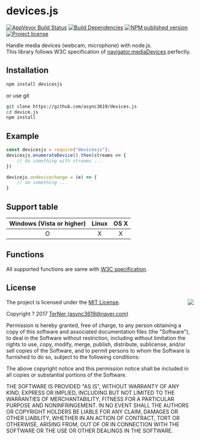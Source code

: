 # devices.js

[![AppVeyor Build Status](https://ci.appveyor.com/api/projects/status/0ckgpa2jojjd1wpc?svg=true)](https://ci.appveyor.com/project/async3619/devices-js)
[![Build Dependencies](https://david-dm.org/async3619/devices.js/status.svg)](https://david-dm.org/async3619/devices.js)
[![NPM published version](https://img.shields.io/npm/v/devices.js.svg)](https://www.npmjs.com/package/devices.js)
[![Project license](https://img.shields.io/npm/l/devices.js.svg)]()

Handle media devices (webcam, microphone) with node.js.  
This library follows W3C specification of [navigator.mediaDevices](https://www.w3.org/TR/mediacapture-streams/#mediadevices) perfectly.

## Installation

```bash
npm install devicesjs
```

or use git

``` bash
git clone https://github.com/async3619/devices.js
cd device.js
npm install
```

## Example

```js
const devicesjs = require("devicesjs");
devicesjs.enumerateDevice().then(streams => {
    // do something with streams ...
})

devicejs.ondevicechange = (e) => {
    // do something ...
}
```

## Support table

| Windows (Vista or higher) | Linux | OS X |
|:-------------------------:|:-----:|:----:|
|             O             |   X   |   X  |

## Functions

All supported functions are same with [W3C specification](https://www.w3.org/TR/mediacapture-streams/#mediadevices).

## License
<img align="right" src="http://opensource.org/trademarks/opensource/OSI-Approved-License-100x137.png">

The project is licensed under the [MIT License](http://opensource.org/licenses/MIT).

Copyright ? 2017 [TerNer (async3619@naver.com)](https://terner.me)

Permission is hereby granted, free of charge, to any person obtaining a copy of this software and associated documentation files (the "Software"), to deal in the Software without restriction, including without limitation the rights to use, copy, modify, merge, publish, distribute, sublicense, and/or sell copies of the Software, and to permit persons to whom the Software is furnished to do so, subject to the following conditions:

The above copyright notice and this permission notice shall be included in all copies or substantial portions of the Software.

THE SOFTWARE IS PROVIDED "AS IS", WITHOUT WARRANTY OF ANY KIND, EXPRESS OR IMPLIED, INCLUDING BUT NOT LIMITED TO THE WARRANTIES OF MERCHANTABILITY, FITNESS FOR A PARTICULAR PURPOSE AND NONINFRINGEMENT. IN NO EVENT SHALL THE AUTHORS OR COPYRIGHT HOLDERS BE LIABLE FOR ANY CLAIM, DAMAGES OR OTHER LIABILITY, WHETHER IN AN ACTION OF CONTRACT, TORT OR OTHERWISE, ARISING FROM, OUT OF OR IN CONNECTION WITH THE SOFTWARE OR THE USE OR OTHER DEALINGS IN THE SOFTWARE.